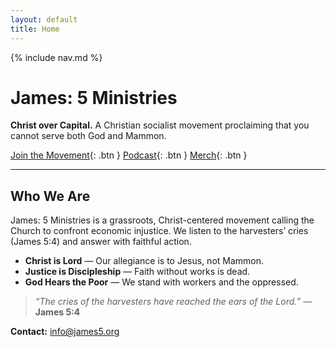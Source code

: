 ```yaml
---
layout: default
title: Home
---
```


<div class="j5-nav">
  {% include nav.md %}
</div>


# James: 5 Ministries
**Christ over Capital.** A Christian socialist movement proclaiming that you cannot serve both God and Mammon.

[Join the Movement](mailto:info@james5.org?subject=Join%20the%20Movement){: .btn }
[Podcast](https://james5ministries.substack.com){: .btn }
[Merch](https://james5.creator-spring.com){: .btn }

---

## Who We Are
James: 5 Ministries is a grassroots, Christ-centered movement calling the Church to confront economic injustice. We listen to the harvesters’ cries (James 5:4) and answer with faithful action.

- **Christ is Lord** — Our allegiance is to Jesus, not Mammon.  
- **Justice is Discipleship** — Faith without works is dead.  
- **God Hears the Poor** — We stand with workers and the oppressed.

> *“The cries of the harvesters have reached the ears of the Lord.”* — **James 5:4**

**Contact:** info@james5.org
